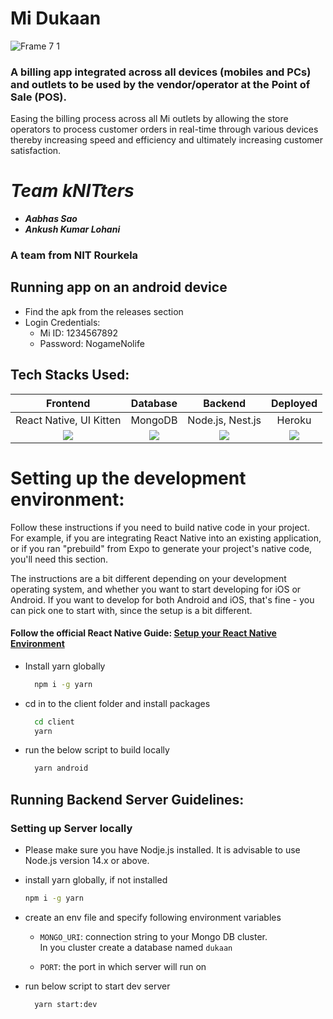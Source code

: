 # Mi Dukaan

![Frame 7 1](https://user-images.githubusercontent.com/58210877/190949680-7d602668-40b8-48af-af4f-f2fcd096954c.png)

### A billing app integrated across all devices (mobiles and PCs) and outlets to be used by the vendor/operator at the Point of Sale (POS).

Easing the billing process across all Mi outlets by allowing the store operators to process customer orders in real-time through various devices thereby increasing speed and efficiency and ultimately increasing customer satisfaction.

# _Team kNITters_ <br>

- **_Aabhas Sao_** <br>
- **_Ankush Kumar Lohani_** <br>

### A team from NIT Rourkela

## Running app on an android device
- Find the apk from the releases section
- Login Credentials:
  - Mi ID: 1234567892
  - Password: NogameNolife

## Tech Stacks Used:

|                                                Frontend                                                 |                       Database                       |                      Backend                       |                        Deployed                         |
| :-----------------------------------------------------------------------------------------------------: | :--------------------------------------------------: | :------------------------------------------------: | :-----------------------------------------------------: |
|                                         React Native, UI Kitten                                         |                       MongoDB                        |                  Node.js, Nest.js                  |                         Heroku                          |
| ![](https://upload.wikimedia.org/wikipedia/commons/thumb/a/a7/React-icon.svg/1200px-React-icon.svg.png) | ![](https://www.svgrepo.com/show/331488/mongodb.svg) | ![](https://docs.nestjs.com/assets/logo-small.svg) | ![](https://img.stackshare.io/service/133/3wgIDj3j.png) |

# Setting up the development environment:

Follow these instructions if you need to build native code in your project. For example, if you are integrating React Native into an existing application, or if you ran "prebuild" from Expo to generate your project's native code, you'll need this section.

The instructions are a bit different depending on your development operating system, and whether you want to start developing for iOS or Android. If you want to develop for both Android and iOS, that's fine - you can pick one to start with, since the setup is a bit different.

#### Follow the official React Native Guide: [Setup your React Native Environment](https://reactnative.dev/docs/environment-setup)

- Install yarn globally
  ```bash
    npm i -g yarn
    ```
- cd in to the client folder and install packages
  ```bash
    cd client
    yarn
  ```
 
- run the below script to build locally
  ```bash
    yarn android
  ```

## Running Backend Server Guidelines:


### Setting up Server locally
- Please make sure you have Nodje.js installed. It is advisable to use Node.js version 14.x or above.

- install yarn globally, if not installed

  ```bash
  npm i -g yarn
  ```

- create an env file and specify following environment variables

  - `MONGO_URI`: connection string to your Mongo DB cluster. \
     In you cluster create a database named `dukaan`

  - `PORT`: the port in which server will run on


- run below script to start dev server

  ```bash
    yarn start:dev
  ```
 
